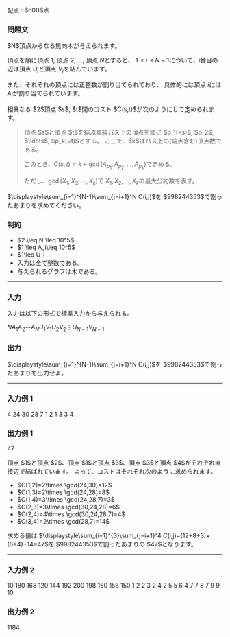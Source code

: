 
<div>

<span>

<span>

<p>
配点 : $600$点
</p>

<div>

<section>

### **問題文**

<p>
$N$頂点からなる無向木が与えられます。

頂点を順に頂点 $1$, 頂点 $2$, $\ldots$, 頂点 $N$とすると、
$1\leq i\leq N-1$について、$i$番目の辺は頂点 $U_i$と頂点 $V_i$を結んでいます。

また、それぞれの頂点には正整数が割り当てられており、
具体的には頂点 $i$には $A_i$が割り当てられています。
</p>

<p>
相異なる $2$頂点 $s$, $t$間のコスト $C(s,t)$が次のようにして定められます。
</p>

<blockquote>

<p>
頂点 $s$と頂点 $t$を結ぶ単純パス上の頂点を順に $p_1(=s)$, $p_2$, $\ldots$, $p_k(=t)$とする。
ここで、$k$はパス上の(端点含む)頂点数である。

このとき、$C(s,t)=k\times \gcd (A_{p_1},A_{p_2},\ldots,A_{p_k})$で定める。

ただし、$\gcd (X_1,X_2,\ldots, X_k)$で $X_1,X_2,\ldots, X_k$の最大公約数を表す。
</p>

</blockquote>

<p>
$\displaystyle\sum_{i=1}^{N-1}\sum_{j=i+1}^N C(i,j)$を $998244353$で割ったあまりを求めてください。
</p>

</section>

</div>

<div>

<section>

### **制約**

<ul>

<li>
$2 \leq N \leq 10^5$
</li>

<li>
$1 \leq A_i\leq 10^5$
</li>

<li>
$1\leq U_i<V_i\leq N$
</li>

<li>
入力は全て整数である。
</li>

<li>
与えられるグラフは木である。
</li>

</ul>

</section>

</div>

---

<div>

<div>

<section>

### **入力**

<p>
入力は以下の形式で標準入力から与えられる。
</p>

<div>

$N$$A_1$$A_2$$\cdots$$A_N$$U_1$$V_1$$U_2$$V_2$$\vdots$$U_{N-1}$$V_{N-1}$
</div>

</section>

</div>

<div>

<section>

### **出力**

<p>
$\displaystyle\sum_{i=1}^{N-1}\sum_{j=i+1}^N C(i,j)$を $998244353$で割ったあまりを出力せよ。
</p>

</section>

</div>

</div>

---

<div>

<section>

### **入力例 1**

<div>

4
24 30 28 7
1 2
1 3
3 4

</div>

</section>

</div>

<div>

<section>

### **出力例 1**

<div>

47

</div>

<p>
頂点 $1$と頂点 $2$、頂点 $1$と頂点 $3$、頂点 $3$と頂点 $4$がそれぞれ直接辺で結ばれています。
よって、コストはそれぞれ次のように求められます。
</p>

<ul>

<li>
$C(1,2)=2\times \gcd(24,30)=12$
</li>

<li>
$C(1,3)=2\times \gcd(24,28)=8$
</li>

<li>
$C(1,4)=3\times \gcd(24,28,7)=3$
</li>

<li>
$C(2,3)=3\times \gcd(30,24,28)=6$
</li>

<li>
$C(2,4)=4\times \gcd(30,24,28,7)=4$
</li>

<li>
$C(3,4)=2\times \gcd(28,7)=14$
</li>

</ul>

<p>
求める値は $\displaystyle\sum_{i=1}^{3}\sum_{j=i+1}^4 C(i,j)=(12+8+3)+(6+4)+14=47$を $998244353$で割ったあまりの $47$となります。
</p>

</section>

</div>

---

<div>

<section>

### **入力例 2**

<div>

10
180 168 120 144 192 200 198 160 156 150
1 2
2 3
2 4
2 5
5 6
4 7
7 8
7 9
9 10

</div>

</section>

</div>

<div>

<section>

### **出力例 2**

<div>

1184

</div>

</section>

</div>

</span>

</span>

</div>
